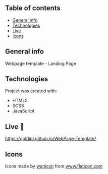 ## Table of contents
* [General info](#general-info)
* [Technologies](#technologies)
* [Live](#live)
* [Icons](#icons)

## General info
Webpage template - Landing Page

## Technologies
Project was created with:
* HTML5
* SCSS
* JavaScript

## Live :star2:
https://goldipl.github.io/WebPage-Template/

## Icons
Icons made by <a href="https://www.flaticon.com/authors/wanicon" title="wanicon">wanicon</a> from <a href="https://www.flaticon.com/" title="Flaticon">www.flaticon.com</a>